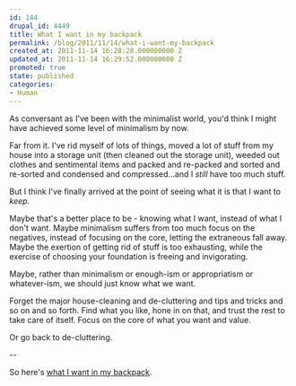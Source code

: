 ```yaml
---
id: 144
drupal_id: 4449
title: What I want in my backpack
permalink: /blog/2011/11/14/what-i-want-my-backpack
created_at: 2011-11-14 16:28:28.000000000 Z
updated_at: 2011-11-14 16:29:52.000000000 Z
promoted: true
state: published
categories:
- Human
---
```

As conversant as I've been with the minimalist world, you'd think I might have achieved some level of minimalism by now. 

Far from it. I've rid myself of lots of things, moved a lot of stuff from my house into a storage unit (then cleaned out the storage unit), weeded out clothes and sentimental items and packed and re-packed and sorted and re-sorted and condensed and compressed...and I *still* have too much stuff.

But I think I've finally arrived at the point of seeing what it is that I want to *keep*.

Maybe that's a better place to be - knowing what I want, instead of what I don't want. Maybe minimalism suffers from too much focus on the negatives, instead of focusing on the core, letting the extraneous fall away. Maybe the exertion of getting rid of stuff is too exhausting, while the exercise of choosing your foundation is freeing and invigorating.

Maybe, rather than minimalism or enough-ism or appropriatism or whatever-ism, we should just know what we want.

Forget the major house-cleaning and de-cluttering and tips and tricks and so on and so forth. Find what you like, hone in on that, and trust the rest to take care of itself. Focus on the core of what you want and value.

Or go back to de-cluttering.  


--


So here's [what I want in my backpack](http://micahredding.com/blog/2011/10/29/what-i-want-my-backpack).
